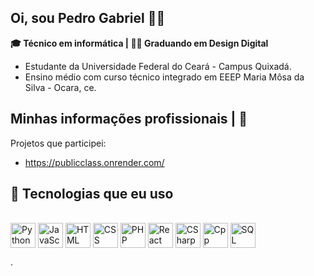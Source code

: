 ## Oi, sou Pedro Gabriel 👨‍💻

 **🎓 Técnico em informática | 👨‍💻​ Graduando em Design Digital**

 - Estudante da Universidade Federal do Ceará - Campus Quixadá.
 - Ensino médio com curso técnico integrado em EEEP Maria Môsa da Silva - Ocara, ce.

 ## Minhas informações profissionais | 🚀

Projetos que participei: 

 - https://publicclass.onrender.com/
 
## 🚀 Tecnologias que eu uso

<div style="display: inline_block"><br>
  <img align="center" alt="Python" height="40" src="https://cdn.jsdelivr.net/gh/devicons/devicon/icons/python/python-original.svg">
  <img align="center" alt="JavaScript" height="40" src="https://cdn.jsdelivr.net/gh/devicons/devicon/icons/javascript/javascript-original.svg">
  <img align="center" alt="HTML" height="40" src="https://cdn.jsdelivr.net/gh/devicons/devicon/icons/html5/html5-original.svg">
  <img align="center" alt="CSS" height="40" src="https://cdn.jsdelivr.net/gh/devicons/devicon/icons/css3/css3-original.svg">
  <img align="center" alt="PHP" height="40" src="https://cdn.jsdelivr.net/gh/devicons/devicon/icons/php/php-original.svg">
  <img align="center" alt="React" height="40" src="https://cdn.jsdelivr.net/gh/devicons/devicon/icons/react/react-original.svg">
  <img align="center" alt="CSharp" height="40" src="https://cdn.jsdelivr.net/gh/devicons/devicon/icons/csharp/csharp-original.svg">
  <img align="center" alt="Cpp" height="40" src="https://cdn.jsdelivr.net/gh/devicons/devicon/icons/cplusplus/cplusplus-original.svg">
  <img align="center" alt="SQL" height="40" src="https://cdn.jsdelivr.net/gh/devicons/devicon/icons/mysql/mysql-original.svg">
</div>

.
